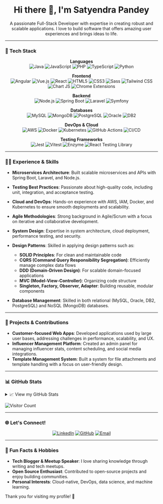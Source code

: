 <h1 align="center">Hi there 👋, I'm Satyendra Pandey</h1>
<p align="center">A passionate Full-Stack Developer with expertise in creating robust and scalable applications. I love to build software that offers amazing user experiences and brings ideas to life.</p>

---

### 🔧 Tech Stack
<div align="center">
  
  **Languages**  
  ![Java](https://img.shields.io/badge/Java-007396?style=flat-square&logo=java&logoColor=white)
  ![JavaScript](https://img.shields.io/badge/JavaScript-F7DF1E?style=flat-square&logo=javascript&logoColor=black)
  ![PHP](https://img.shields.io/badge/PHP-777BB4?style=flat-square&logo=php&logoColor=white)
  ![TypeScript](https://img.shields.io/badge/TypeScript-3178C6?style=flat-square&logo=typescript&logoColor=white)
  ![Python](https://img.shields.io/badge/Python-3776AB?style=flat-square&logo=python&logoColor=white)

  **Frontend**  
  ![Angular](https://img.shields.io/badge/Angular-DD0031?style=flat-square&logo=angular&logoColor=white)
  ![Vue.js](https://img.shields.io/badge/Vue.js-4FC08D?style=flat-square&logo=vue-dot-js&logoColor=white)
  ![React](https://img.shields.io/badge/React-61DAFB?style=flat-square&logo=react&logoColor=black)
  ![HTML5](https://img.shields.io/badge/HTML5-E34F26?style=flat-square&logo=html5&logoColor=white)
  ![CSS3](https://img.shields.io/badge/CSS3-1572B6?style=flat-square&logo=css3&logoColor=white)
  ![Sass](https://img.shields.io/badge/Sass-CC6699?style=flat-square&logo=sass&logoColor=white)
  ![Tailwind CSS](https://img.shields.io/badge/Tailwind_CSS-38B2AC?style=flat-square&logo=tailwind-css&logoColor=white)
  ![Chart JS](https://img.shields.io/badge/Chart.js-FF6384?style=flat-square&logo=chart-dot-js&logoColor=white)
  ![Chrome Extensions](https://img.shields.io/badge/Chrome_Extension-4285F4?style=flat-square&logo=google-chrome&logoColor=white)

  **Backend**  
  ![Node.js](https://img.shields.io/badge/Node.js-339933?style=flat-square&logo=node-dot-js&logoColor=white)
  ![Spring Boot](https://img.shields.io/badge/Spring_Boot-6DB33F?style=flat-square&logo=spring-boot&logoColor=white)
  ![Laravel](https://img.shields.io/badge/Laravel-FF2D20?style=flat-square&logo=laravel&logoColor=white)
  ![Symfony](https://img.shields.io/badge/Symfony-000000?style=flat-square&logo=symfony&logoColor=white)

  **Databases**  
  ![MySQL](https://img.shields.io/badge/MySQL-4479A1?style=flat-square&logo=mysql&logoColor=white)
  ![MongoDB](https://img.shields.io/badge/MongoDB-47A248?style=flat-square&logo=mongodb&logoColor=white)
  ![PostgreSQL](https://img.shields.io/badge/PostgreSQL-336791?style=flat-square&logo=postgresql&logoColor=white)
  ![Oracle](https://img.shields.io/badge/Oracle-F80000?style=flat-square&logo=oracle&logoColor=white)
  ![DB2](https://img.shields.io/badge/IBM_DB2-052FAD?style=flat-square&logo=ibm&logoColor=white)

  **DevOps & Cloud**  
  ![AWS](https://img.shields.io/badge/AWS-232F3E?style=flat-square&logo=amazon-aws&logoColor=white)
  ![Docker](https://img.shields.io/badge/Docker-2496ED?style=flat-square&logo=docker&logoColor=white)
  ![Kubernetes](https://img.shields.io/badge/Kubernetes-326CE5?style=flat-square&logo=kubernetes&logoColor=white)
  ![GitHub Actions](https://img.shields.io/badge/GitHub_Actions-2088FF?style=flat-square&logo=github-actions&logoColor=white)
  ![CI/CD](https://img.shields.io/badge/CI/CD-1f6feb?style=flat-square&logo=git&logoColor=white)

  **Testing Frameworks**  
  ![Jest](https://img.shields.io/badge/Jest-C21325?style=flat-square&logo=jest&logoColor=white)
  ![Vitest](https://img.shields.io/badge/Vitest-6E9F18?style=flat-square&logo=vite&logoColor=white)
  ![Enzyme](https://img.shields.io/badge/Enzyme-61DAFB?style=flat-square&logo=react&logoColor=black)
  ![React Testing Library](https://img.shields.io/badge/React_Testing_Library-61DAFB?style=flat-square&logo=react&logoColor=black)
</div>

---

### 👨‍💻 Experience & Skills
- **Microservices Architecture**: Built scalable microservices and APIs with Spring Boot, Laravel, and Node.js.
- **Testing Best Practices**: Passionate about high-quality code, including unit, integration, and acceptance testing.
- **Cloud and DevOps**: Hands-on experience with AWS, IAM, Docker, and Kubernetes to ensure smooth deployments and scalability.
- **Agile Methodologies**: Strong background in Agile/Scrum with a focus on iterative and collaborative development.
- **System Design**: Expertise in system architecture, cloud deployment, performance testing, and security.
- **Design Patterns**: Skilled in applying design patterns such as:
  - **SOLID Principles**: For clean and maintainable code
  - **CQRS (Command Query Responsibility Segregation)**: Efficiently manage complex data flows
  - **DDD (Domain-Driven Design)**: For scalable domain-focused applications
  - **MVC (Model-View-Controller)**: Organizing code structure
  - **Singleton, Factory, Observer, Adapter**: Building reusable, modular components

- **Database Management**: Skilled in both relational (MySQL, Oracle, DB2, PostgreSQL) and NoSQL (MongoDB) databases.

---

### 🚀 Projects & Contributions
- **Customer-focused Web Apps**: Developed applications used by large user bases, addressing challenges in performance, scalability, and UX.
- **Influencer Management Platform**: Created an admin panel for managing influencer stats, content scheduling, and social media integrations.
- **Template Management System**: Built a system for file attachments and template handling with a focus on user-friendly design.

---

### 📊 GitHub Stats
<details>
<summary>📈 View my GitHub Stats</summary>
<p align="center">
  <img src="https://github-readme-stats.vercel.app/api?username=strangerhash&show_icons=true&theme=gotham" alt="Satyendra Pandey | Stats" />
</p>
</details>

![Visitor Count](https://profile-counter.glitch.me/{strangerhash}/count.svg)

---

### 🌐 Let's Connect!
<p align="center">
<a href="https://www.linkedin.com/in/satyendra-pandey-a0314b167/"><img src="https://img.shields.io/badge/LinkedIn-0A66C2?style=flat-square&logo=linkedin&logoColor=white" alt="LinkedIn"></a>
<a href="https://github.com/strangerhash"><img src="https://img.shields.io/badge/GitHub-181717?style=flat-square&logo=github&logoColor=white" alt="GitHub"></a>
<a href="mailto:satyendra@example.com"><img src="https://img.shields.io/badge/Email-D14836?style=flat-square&logo=gmail&logoColor=white" alt="Email"></a>
</p>

---

### 🎉 Fun Facts & Hobbies
- **Tech Blogger & Meetup Speaker**: I love sharing knowledge through writing and tech meetups.
- **Open Source Enthusiast**: Contributed to open-source projects and enjoy building communities.
- **Personal Interests**: Cloud-native, DevOps, data science, and machine learning.

Thank you for visiting my profile! 🌟
